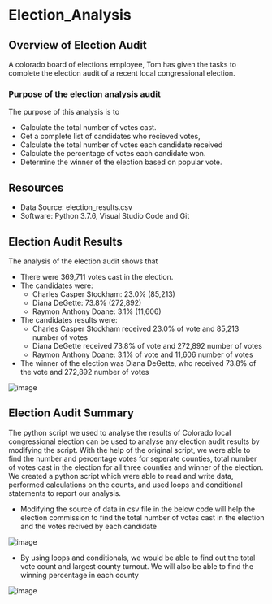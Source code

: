 # Election_Analysis

## Overview of Election Audit
A colorado board of elections employee, Tom has given the tasks to complete the election audit of a recent local congressional election.
### Purpose of the election analysis audit
The purpose of this analysis is to 
* Calculate the total number of votes cast.
* Get a complete list of candidates who recieved votes,
* Calculate the total number of votes each candidate received
* Calculate the percentage of votes each candidate won.
* Determine the winner of the election based on popular vote.

## Resources
 * Data Source: election_results.csv
 * Software: Python 3.7.6, Visual Studio Code and Git

## Election Audit Results
The analysis of the election audit shows that 
* There were 369,711 votes cast in the election.
* The candidates were:
  * Charles Casper Stockham: 23.0% (85,213)
  * Diana DeGette: 73.8% (272,892)
  * Raymon Anthony Doane: 3.1% (11,606)
* The candidates results were:
  * Charles Casper Stockham received 23.0% of vote and 85,213 number of votes
  * Diana DeGette received 73.8% of vote and 272,892 number of votes
  * Raymon Anthony Doane: 3.1% of vote and 11,606 number of votes
* The winner of the election was Diana DeGette, who received 73.8% of the vote and 272,892 number of votes

![image](https://user-images.githubusercontent.com/108298416/179382265-3a311681-6ee3-4986-965f-85e5f44bfa09.png)

## Election Audit Summary
The python script we used to analyse the results of Colorado local congressional election can be used to analyse any election audit results by modifying the script. With the help of the original script, we were able to find the number and percentage votes for seperate counties, total number of votes cast in the election for all three counties and winner of the election. We created a python script which were able to read and write data, performed calculations on the counts, and used loops and conditional statements to report our analysis.
  
  * Modifying the source of data in csv file in the below code will help the election commission to find the total number of votes cast in the election and the votes recived by each candidate
     
  ![image](https://user-images.githubusercontent.com/108298416/179382293-701ac044-6ab3-4215-885f-39e74d7aa375.png)

  * By using loops and conditionals, we would be able to find out the total vote count and largest county turnout. We will also be able to find the winning percentage in each county

  ![image](https://user-images.githubusercontent.com/108298416/179383372-929d5dd6-8168-45d5-9702-9063ed0211b1.png)
  
  
  


  
   


      







